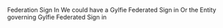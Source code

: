 Federation Sign In
We could have a Gylfie Federated Sign in
Or the Entity governing Gylfie Federated Sign in
